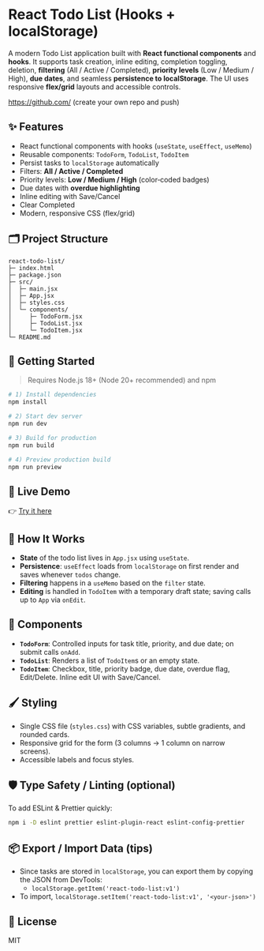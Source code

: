 # React Todo List (Hooks + localStorage)

A modern Todo List application built with **React functional components** and **hooks**. It supports task creation, inline editing, completion toggling, deletion, **filtering** (All / Active / Completed), **priority levels** (Low / Medium / High), **due dates**, and seamless **persistence to localStorage**. The UI uses responsive **flex/grid** layouts and accessible controls.

https://github.com/ (create your own repo and push)

## ✨ Features
- React functional components with hooks (`useState`, `useEffect`, `useMemo`)
- Reusable components: `TodoForm`, `TodoList`, `TodoItem`
- Persist tasks to `localStorage` automatically
- Filters: **All / Active / Completed**
- Priority levels: **Low / Medium / High** (color‑coded badges)
- Due dates with **overdue highlighting**
- Inline editing with Save/Cancel
- Clear Completed
- Modern, responsive CSS (flex/grid)

## 🗂 Project Structure
```
react-todo-list/
├─ index.html
├─ package.json
├─ src/
│  ├─ main.jsx
│  ├─ App.jsx
│  ├─ styles.css
│  └─ components/
│     ├─ TodoForm.jsx
│     ├─ TodoList.jsx
│     └─ TodoItem.jsx
└─ README.md
```

## 🚀 Getting Started
> Requires Node.js 18+ (Node 20+ recommended) and npm

```bash
# 1) Install dependencies
npm install

# 2) Start dev server
npm run dev

# 3) Build for production
npm run build

# 4) Preview production build
npm run preview
```

## 🚀 Live Demo
👉 [Try it here](https://react-todo-list-pbff.vercel.app/)

## 🧠 How It Works
- **State** of the todo list lives in `App.jsx` using `useState`.
- **Persistence**: `useEffect` loads from `localStorage` on first render and saves whenever `todos` change.
- **Filtering** happens in a `useMemo` based on the `filter` state.
- **Editing** is handled in `TodoItem` with a temporary draft state; saving calls up to `App` via `onEdit`.

## 🧩 Components
- **`TodoForm`**: Controlled inputs for task title, priority, and due date; on submit calls `onAdd`.
- **`TodoList`**: Renders a list of `TodoItem`s or an empty state.
- **`TodoItem`**: Checkbox, title, priority badge, due date, overdue flag, Edit/Delete. Inline edit UI with Save/Cancel.

## 🖌 Styling
- Single CSS file (`styles.css`) with CSS variables, subtle gradients, and rounded cards.
- Responsive grid for the form (3 columns → 1 column on narrow screens).
- Accessible labels and focus styles.

## 🛡️ Type Safety / Linting (optional)
To add ESLint & Prettier quickly:
```bash
npm i -D eslint prettier eslint-plugin-react eslint-config-prettier
```

## 📦 Export / Import Data (tips)
- Since tasks are stored in `localStorage`, you can export them by copying the JSON from DevTools:
  - `localStorage.getItem('react-todo-list:v1')`
- To import, `localStorage.setItem('react-todo-list:v1', '<your-json>')`

## 📝 License
MIT
